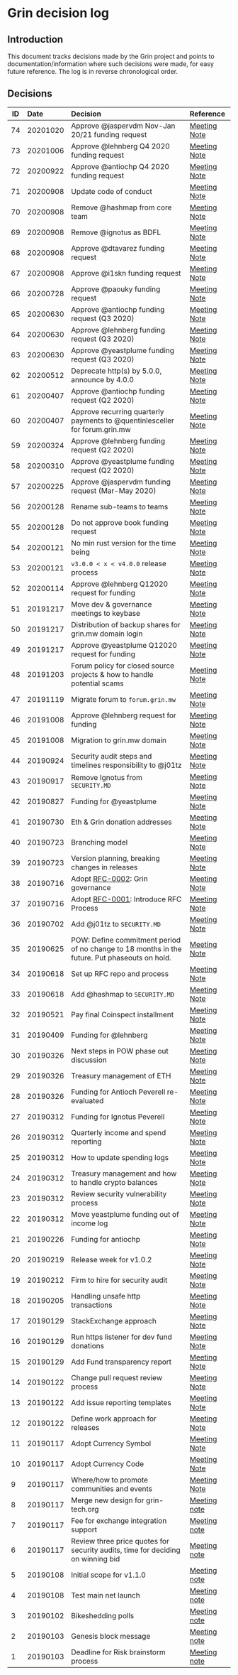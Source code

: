 # Grin decision log

## Introduction
This document tracks decisions made by the Grin project and points to documentation/information where such decisions were made, for easy future reference. The log is in reverse chronological order.

## Decisions

ID | Date | Decision | Reference |
|---|:---|:---|:---|
74 | 20201020 | Approve @jaspervdm Nov-Jan 20/21 funding request | [Meeting Note](notes/20201020-meeting-governance.md#decision-approve-jaspervdm-funding-request)
73 | 20201006 | Approve @lehnberg Q4 2020 funding request | [Meeting Note](notes/20201006-meeting-governance.md#decision-approve-lehnberg-funding-request)
72 | 20200922 | Approve @antiochp Q4 2020 funding request | [Meeting Note](notes/20200922-meeting-governance.md#decision-approve-antiochp-funding-request)
71 | 20200908 | Update code of conduct | [Meeting Note](notes/20200908-meeting-governance.md#decision-update-code-of-conduct)
70 | 20200908 | Remove @hashmap from core team | [Meeting Note](notes/20200908-meeting-governance.md#decision-remove-hashmap-from-core-team)
69 | 20200908 | Remove @ignotus as BDFL | [Meeting Note](notes/20200908-meeting-governance.md#decision-remove-ignotus-as-bdfl)
68 | 20200908 | Approve @dtavarez funding request | [Meeting Note](notes/20200908-meeting-governance.md#decision-approve-dtavarez-funding-request)
67 | 20200908 | Approve @i1skn funding request | [Meeting Note](notes/20200908-meeting-governance.md#decision-approve-i1skn-funding-request)
66 | 20200728 | Approve @paouky funding request | [Meeting Note](notes/20200728-meeting-governance.md#decision-approve-paouky-funding-request)
65 | 20200630 | Approve @antiochp funding request (Q3 2020) | [Meeting Note](notes/20200630-meeting-governance.md#decision-approve-antiochp-funding-request)
64 | 20200630 | Approve @lehnberg funding request (Q3 2020) | [Meeting Note](notes/20200630-meeting-governance.md#decision-approve-lehnberg-funding-request)
63 | 20200630 | Approve @yeastplume funding request (Q3 2020) | [Meeting Note](notes/20200630-meeting-governance.md#decision-approve-yeastplume-funding-request)
62 | 20200512 | Deprecate http(s) by 5.0.0, announce by 4.0.0 | [Meeting Note](notes/20200512-meeting-development.md#5-decision-deprecate-https)
61 | 20200407 | Approve @antiochp funding request (Q2 2020) | [Meeting Note](notes/20200407-meeting-governance.md#decision-approve-antiochp-funding-request)
60 | 20200407 | Approve recurring quarterly payments to @quentinlesceller for forum.grin.mw | [Meeting Note](notes/20200407-meeting-governance.md#decision-forumgrinmw-payments-approved-for-quentinlesceller)
59 | 20200324 | Approve @lehnberg funding request (Q2 2020) | [Meeting Note](notes/20200324-meeting-governance.md#decision-approve-lehnberg-funding-request)
58 | 20200310 | Approve @yeastplume funding request (Q2 2020) | [Meeting Note](notes/20200310-meeting-governance.md#decision-approve-yeastplume-funding-request)
57 | 20200225 | Approve @jaspervdm funding request (Mar-May 2020) | [Meeting Note](notes/20200225-meeting-governance.md#decision-approve-jaspervdm-funding-request)
56 | 20200128 | Rename sub-teams to teams | [Meeting Note](notes/20200128-meeting-governance.md#decision-rename-sub-teams-to-teams)
55 | 20200128 | Do not approve book funding request | [Meeting Note](notes/20200128-meeting-governance.md#decision-do-not-approve-book-funding-request)
54 | 20200121 | No min rust version for the time being | [Meeting Note](notes/20200121-meeting-development.md#decision-no-min-rust-version)
53 | 20200121 | `v3.0.0 < x < v4.0.0` release process  | [Meeting Note](notes/20200121-meeting-development.md#decision-release-process-until-400-hf3)
52 | 20200114 | Approve @lehnberg Q12020 request for funding  | [Meeting Note](notes/20200114-meeting-governance.md#decision-approve-lehnberg-q12020-funding-request)
51 | 20191217 | Move dev & governance meetings to keybase  | [Meeting Note](notes/20191217-meeting-governance.md#decision-switch-location-for-dev--governance-meetings)
50 | 20191217 | Distribution of backup shares for grin.mw domain login  | [Meeting Note](notes/20191217-meeting-governance.md#decision-shares-to-the-grinmw-domain-login)
49 | 20191217 | Approve @yeastplume Q12020 request for funding  | [Meeting Note](notes/20191217-meeting-governance.md#decision-approve-yeastplume-q12020-funding-request)
48 | 20191203 | Forum policy for closed source projects & how to handle potential scams | [Meeting Note](notes/20191203-meeting-governance.md#decision-closed-source-projects--potential-scams-on-forum)
47 | 20191119 | Migrate forum to `forum.grin.mw`  | [Meeting Note](notes/20191119-meeting-governance.md#decision-migrate-forum-url)
46 | 20191008 | Approve @lehnberg request for funding  | [Meeting Note](notes/20191008-meeting-governance.md#7-decision-approve-lehnberg-request-for-funding)
45 | 20191008 | Migration to grin.mw domain | [Meeting Note](notes/20191008-meeting-governance.md#decision-new-grin-website-url)
44 | 20190924 | Security audit steps and timelines responsibility to @j01tz  | [Meeting Note](notes/20190924-meeting-governance.md#decision-security-report-publication)
43 | 20190917 | Remove Ignotus from `SECURITY.MD`  | [Meeting Note](notes/20190917-meeting-development.md#decision-removing-ignotus-from-security-disclosure-contacts)
42 | 20190827 | Funding for @yeastplume | [Meeting Note](notes/20190827-meeting-governance.md#31-decision-yeastplume-request-for-funding)
41 | 20190730 | Eth & Grin donation addresses  | [Meeting Note](notes/20190730-meeting-governance.md#decision-grineth-donation-setup)
40 | 20190723 | Branching model  | [Meeting Note](notes/20190723-meeting-development.md#decision-branching-model)
39 | 20190723 | Version planning, breaking changes in releases  | [Meeting Note](notes/20190723-meeting-development.md#decision-breaking-changes-in-releases)
38 | 20190716 | Adopt [RFC-0002](https://github.com/mimblewimble/grin-rfcs/blob/master/text/0002-grin-governance.md): Grin governance  | [Meeting Note](notes/20190716-meeting-governance.md#decision-establish-sub-teams)
37 | 20190716 | Adopt [RFC-0001](https://github.com/mimblewimble/grin-rfcs/blob/master/text/0001-rfc-process.md): Introduce RFC Process  | [Meeting Note](notes/20190716-meeting-governance.md#decision-introduce-rfc-process)
36 | 20190702 | Add @j01tz to `SECURITY.MD`  | [Meeting Note](notes/20190702-meeting-governance.md#decision-add-j01tz-to-securitymd)
35 | 20190625 | POW: Define commitment period of no change to 18 months in the future. Put phaseouts on hold. | [Meeting Note](notes/20190625-meeting-development.md#decision-putting-phaseouts-on-hold)
34 | 20190618 | Set up RFC repo and process  | [Meeting Note](notes/20190618-meeting-governance.md#decision-set-up-rfc-repo-and-process)
33 | 20190618 | Add @hashmap to `SECURITY.MD`  | [Meeting Note](notes/20190618-meeting-governance.md#decision-add-hashmap-to-securitymd)
32 | 20190521 | Pay final Coinspect installment  | [Meeting Note](notes/20190521-meeting-governance.md#decision-coinspect-payment)
31 | 20190409 | Funding for @lehnberg | [Meeting Note](notes/20190409-meeting-governance.md#decision-lehnberg-funding)
30 | 20190326 | Next steps in POW phase out discussion | [Meeting Note](notes/20190326-meeting-governance.md#decision-next-steps-regarding-phase-out-discussion)
29 | 20190326 | Treasury management of ETH | [Meeting Note](notes/20190326-meeting-governance.md#decision-treasury-management-of-eth)
28 | 20190326 | Funding for Antioch Peverell re-evaluated | [Meeting Note](notes/20190326-meeting-governance.md#decision-antiochp-funding-re-evaluation)
27 | 20190312 | Funding for Ignotus Peverell  | [Meeting Note](notes/20190312-meeting-governance.md#decision-funding-for-ignotus-peverell) 
26 | 20190312 | Quarterly income and spend reporting  | [Meeting Note](notes/20190312-meeting-governance.md#54-decision-reporting) 
25 | 20190312 | How to update spending logs  | [Meeting Note](notes/20190312-meeting-governance.md#53-decision-updating-income-spending-logs) 
24 | 20190312 | Treasury management and how to handle crypto balances  | [Meeting Note](notes/20190312-meeting-governance.md#decision-treasury-management) 
23 | 20190312 | Review security vulnerability process | [Meeting Note](notes/20190312-meeting-governance.md#decision-review-our-security-vulnerability-process)
22 | 20190312 | Move yeastplume funding out of income log | [Meeting Note](notes/20190312-meeting-governance.md#decision-move-out-yeastplume-funding-from-income_log)
21 | 20190226 | Funding for antiochp | [Meeting Note](notes/20190226-meeting-governance.md#decision-fundingfor-antioch-peverell)
20 | 20190219 | Release week for v1.0.2 | [Meeting Note](notes/20190219-meeting-development.md#decision-v102) |
19 | 20190212 | Firm to hire for security audit | [Meeting Note](notes/20190212-meeting-governance.md#decision-security-audit-firm) |
18 | 20190205 | Handling unsafe http transactions | [Meeting Note](https://github.com/mimblewimble/grin-pm/blob/master/notes/20190205-meeting-development.md#decision-approach-for-http-transactions-in-grin-wallet) |
17 | 20190129 | StackExchange approach | [Meeting Note](https://github.com/mimblewimble/grin-pm/blob/master/notes/20190129-meeting-governance.md#decision-stackexchange-approach) |
16 | 20190129 | Run https listener for dev fund donations | [Meeting Note](https://github.com/mimblewimble/grin-pm/blob/master/notes/20190129-meeting-governance.md#52-decision-donation-addresses)
15 | 20190129 | Add Fund transparency report | [Meeting Note](https://github.com/mimblewimble/grin-pm/blob/master/notes/20190129-meeting-governance.md#decision-fund-transparency-report)
14 | 20190122| Change pull request review process | [Meeting Note](https://github.com/mimblewimble/grin-pm/blob/master/notes/20190122-meeting-development.md#81-decision-pull-request-reviews) |
13 | 20190122| Add issue reporting templates | [Meeting Note](https://github.com/mimblewimble/grin-pm/blob/master/notes/20190122-meeting-development.md#decision-add-issue-reporting-templates) |
12 | 20190122| Define work approach for releases | [Meeting Note](https://github.com/mimblewimble/grin-pm/blob/master/notes/20190122-meeting-development.md#decision-define-approach-for-releases)
11 | 20190117| Adopt Currency Symbol | [Meeting Note](https://github.com/mimblewimble/grin-pm/blob/master/notes/20190117-meeting-governance.md#102-currency-symbol) |
10 | 20190117| Adopt Currency Code | [Meeting Note](https://github.com/mimblewimble/grin-pm/blob/master/notes/20190117-meeting-governance.md#101-currency-code) |
9 | 20190117| Where/how to promote communities and events | [Meeting Note](https://github.com/mimblewimble/grin-pm/blob/master/notes/20190117-meeting-governance.md#decision-managing-chat-channels) |
8 | 20190117| Merge new design for grin-tech.org | [Meeting note](https://github.com/mimblewimble/grin-pm/blob/master/notes/20190117-meeting-governance.md#decision-update-to-website-design) |
7 | 20190117| Fee for exchange integration support |[Meeting note](https://github.com/mimblewimble/grin-pm/blob/master/notes/20190117-meeting-governance.md#decision-exchange-integration-support-rate) |
6 | 20190117| Review three price quotes for security audits, time for deciding on winning bid | [Meeting note](https://github.com/mimblewimble/grin-pm/blob/master/notes/20190117-meeting-governance.md#decision-how-to-settle-on-auditor) |
5 | 20190108 | Initial scope for v1.1.0 | [Meeting note](https://github.com/mimblewimble/grin-pm/blob/master/notes/20190108-meeting-development.md#5-post-mainnet-planning)
4 | 20190108 | Test main net launch | [Meeting note](https://github.com/mimblewimble/grin-pm/blob/master/notes/20190108-meeting-development.md#45-mainnet-launch-dry-run)
3 |20190102 | Bikeshedding polls | [Meeting note](https://github.com/mimblewimble/grin-pm/blob/master/notes/20190103-meeting-governance.md#92-bikeshedding)
2 | 20190103 | Genesis block message | [Meeting note](https://github.com/mimblewimble/grin-pm/blob/master/notes/20190103-meeting-governance.md#921-genesis-message)
1 | 20190103 | Deadline for Risk brainstorm process | [Meeting note](https://github.com/mimblewimble/grin-pm/blob/master/notes/20190103-meeting-governance.md#decision-2)